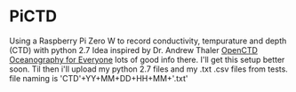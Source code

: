 # PiCTD
Using a Raspberry Pi Zero W to record conductivity, tempurature and depth (CTD)
with python 2.7 Idea inspired by Dr. Andrew Thaler
[OpenCTD](https://github.com/OceanographyforEveryone/OpenCTD)
[Oceanography for Everyone](http://us11.campaign-archive1.com/home/?u=bbe1875ee67aa199087ef6805&id=9127339d31)
lots of good info there. I'll get this setup better soon. Til then i'll upload my
python 2.7 files and my .txt .csv files from tests. file naming is 'CTD'+YY+MM+DD+HH+MM+'.txt'
